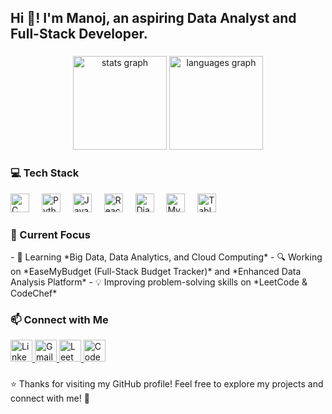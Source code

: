 <h2 align="left">Hi 👋! I'm Manoj, an aspiring Data Analyst and Full-Stack Developer.</h2>  

###  
<div align="center">  
  <img src="https://github-readme-stats.vercel.app/api?username=quantumsurvivor&hide_title=false&hide_rank=false&show_icons=true&include_all_commits=true&count_private=true&disable_animations=false&theme=dracula&locale=en&hide_border=false" height="150" alt="stats graph" />  
  <img src="https://github-readme-stats.vercel.app/api/top-langs?username=quantumsurvivor&locale=en&hide_title=false&layout=compact&card_width=320&langs_count=5&theme=dracula&hide_border=false" height="150" alt="languages graph" />  
</div>  

###  
<h3 align="left">💻 Tech Stack</h3>  
<div align="left">  
  <img src="https://cdn.jsdelivr.net/gh/devicons/devicon/icons/c/c-original.svg" height="30" alt="C logo" />  
  <img width="12" />  
  <img src="https://cdn.jsdelivr.net/gh/devicons/devicon/icons/python/python-original.svg" height="30" alt="Python logo" />  
  <img width="12" />  
  <img src="https://cdn.jsdelivr.net/gh/devicons/devicon/icons/javascript/javascript-original.svg" height="30" alt="JavaScript logo" />  
  <img width="12" />  
  <img src="https://cdn.jsdelivr.net/gh/devicons/devicon/icons/react/react-original.svg" height="30" alt="React logo" />  
  <img width="12" />  
  <img src="https://cdn.worldvectorlogo.com/logos/django.svg" height="30" alt="Django logo" />  
  <img width="12" />  
  <img src="https://cdn.jsdelivr.net/gh/devicons/devicon/icons/mysql/mysql-original.svg" height="30" alt="MySQL logo" />  
  <img width="12" />  
  <img src="https://cdn.jsdelivr.net/gh/devicons/devicon/icons/tableau/tableau-original.svg" height="30" alt="Tableau logo" />  
</div>  

###  
<h3 align="left">🌱 Current Focus</h3>  
- 🚀 Learning *Big Data, Data Analytics, and Cloud Computing*  
- 🔍 Working on *EaseMyBudget (Full-Stack Budget Tracker)* and *Enhanced Data Analysis Platform*  
- 💡 Improving problem-solving skills on *LeetCode & CodeChef*  

###  
<h3 align="left">📫 Connect with Me</h3>  
<div align="left">  
  <a href="https://www.linkedin.com/in/your-profile" target="_blank">  
    <img src="https://img.shields.io/static/v1?message=LinkedIn&logo=linkedin&label=&color=0077B5&logoColor=white&labelColor=&style=for-the-badge" height="35" alt="LinkedIn logo" />  
  </a>  
  <a href="mailto:your-email@gmail.com">  
    <img src="https://img.shields.io/static/v1?message=Gmail&logo=gmail&label=&color=D14836&logoColor=white&labelColor=&style=for-the-badge" height="35" alt="Gmail logo" />  
  </a>  
  <a href="https://leetcode.com/u/your-handle/" target="_blank">  
    <img src="https://img.shields.io/static/v1?message=LeetCode&logo=leetcode&label=&color=FFA116&logoColor=white&labelColor=&style=for-the-badge" height="35" alt="LeetCode logo" />  
  </a>  
  <a href="https://www.codechef.com/users/your-handle" target="_blank">  
    <img src="https://img.shields.io/static/v1?message=CodeChef&logo=codechef&label=&color=A52A2A&logoColor=white&labelColor=&style=for-the-badge" height="35" alt="CodeChef logo" />  
  </a>  
</div>  

###  
⭐ Thanks for visiting my GitHub profile! Feel free to explore my projects and connect with me! 🚀  
